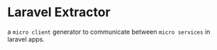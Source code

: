 
# Laravel Extractor

a `micro client` generator to communicate between `micro services` in laravel apps.

